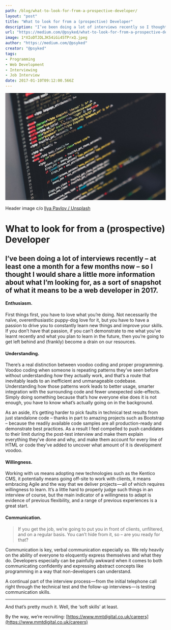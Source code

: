 ```yaml
---
path: /blog/what-to-look-for-from-a-prospective-developer/
layout: "post"
title: "What to look for from a (prospective) Developer"
description: "I’ve been doing a lot of interviews recently so I thought I would share a little more information about what I’m looking for…"
url: "https://medium.com/@psyked/what-to-look-for-from-a-prospective-developer-8ba2d9faa3d2"
image: 1*XIoDTJDLJK54iGi45TPrxQ.jpeg
author: "https://medium.com/@psyked"
creator: "@psyked"
tags:
- Programming
- Web Development
- Interviewing
- Job Interview
date: 2017-01-10T09:12:00.566Z
---
```


![](1*XIoDTJDLJK54iGi45TPrxQ.jpeg)

Header image c/o [Ilya Pavlov / Unsplash](https://unsplash.com/search/developer?photo=OqtafYT5kTw)

# What to look for from a (prospective) Developer

## I’ve been doing a lot of interviews recently – at least one a month for a few months now – so I thought I would share a little more information about what I’m looking for, as a sort of snapshot of what it means to be a web developer in 2017.

#### Enthusiasm.

First things first, you have to love what you’re doing. Not necessarily the naïve, overenthusiastic puppy-dog love for it, but you have to have a passion to drive you to constantly learn new things and improve your skills. If you don’t have that passion, if you can’t demonstrate to me what you’ve learnt recently and what you plan to learn in the future, then you’re going to get left behind and (frankly) become a drain on our resources.

#### Understanding.

There’s a real distinction between voodoo coding and proper programming. Voodoo coding when someone is repeating patterns they’ve seen before without understanding _how_ they actually work, and that’s a route that inevitably leads to an inefficient and unmanageable codebase. Understanding how those patterns work leads to better usage, smarter integration with the surrounding code and fewer unexpected side-effects. Simply doing something because that’s how everyone else does it is not enough, you have to know what’s actually going on in the background.

As an aside, it’s getting harder to pick faults in technical test results from just standalone code – thanks in part to amazing projects such as Bootstrap – because the readily available code samples are all production-ready and demonstrate best practices. As a result I feel compelled to push candidates to their limit during the post-test interview and make them explain everything they’ve done and why, and make them account for every line of HTML or code they’ve added to uncover what amount of it is development voodoo.

#### Willingness.

Working with us means adopting new technologies such as the Kentico CMS, it potentially means going off-site to work with clients, it means embracing Agile and the way that we deliver projects — all of which requires willingness to learn. It’s a little hard to properly judge such things in an interview of course, but the main indicator of a willingness to adapt is evidence of previous flexibility, and a range of previous experiences is a great start.

#### Communication.

> If you get the job, we’re going to put you in front of clients, unfiltered, and on a regular basis. You can’t hide from it, so – are you ready for that?

Communication is key, verbal communication especially so. We rely heavily on the ability of everyone to eloquently express themselves and what they do. Developers especially can be painfully awkward when it comes to both communicating confidently and expressing abstract concepts like programming in a way that non-developers can understand.

A continual part of the interview process — from the initial telephone call right through the technical test and the follow-up interviews — is testing communication skills.

---

And that’s pretty much it. Well, the ‘soft skills’ at least.

By the way, we’re recruiting: [https://www.mmtdigital.co.uk/careers](https://www.mmtdigital.co.uk/careers)
